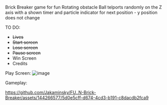 Brick Breaker game for fun
Rotating obstacle
Ball telports randomly on the Z axis with a shown timer and particle indicator for next position - y position does not change

TO DO:
- ~~Lives~~
- ~~Start screen~~
- ~~Lose screen~~
- ~~Pause screen~~
- Win Screen
- Credits

Play Screen:
![image](https://github.com/Jakaminsky/FU..N-Brick-Breaker/assets/144266577/aa2f3f3f-2696-462a-8b07-9517ff771264)

Gameplay:

https://github.com/Jakaminsky/FU..N-Brick-Breaker/assets/144266577/5d0e5cff-d674-4cd3-b191-c8dacdb2fca9
